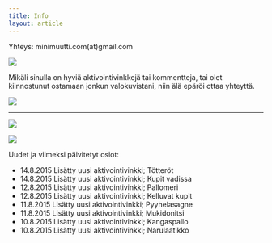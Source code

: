 ```yaml
---
title: Info
layout: article
---
```


Yhteys: minimuutti.com(at)gmail.com

![](https://lh3.googleusercontent.com/rUi_U-5Iu5bgA0h60ykYVrw8kV3k10DMccmLkt_t2Vs=w245)

Mikäli sinulla on hyviä aktivointivinkkejä tai kommentteja, tai olet kiinnostunut ostamaan jonkun valokuvistani, niin älä epäröi ottaa yhteyttä.

![](https://lh3.googleusercontent.com/T2AKpsd5XDhDlOFkaBTinOCVl7cRpR2_ld_sXtL7TuA=w447)

---

[![](https://lh3.googleusercontent.com/MKwfsbFq7uu2wQQcpBMKzbeTWG_X6GHIw91FFzQ2LGw=w447)](http://clk.tradedoubler.com/click?p(210840)a(2526211)g(19927404)url(http://www.zooplus.fi/))

[![](https://lh3.googleusercontent.com/UZD-YzdoKAGryUkQuoqAk57k_KeHYAZov20i14umJcM=w447)](http://clk.tradedoubler.com/click?p(240480)a(2526211)g(21401374)url(https://www.mustijamirri.fi/))

Uudet ja viimeksi päivitetyt osiot:

* 14.8.2015 Lisätty uusi aktivointivinkki; Tötteröt
* 14.8.2015 Lisätty uusi aktivointivinkki; Kupit vadissa
* 12.8.2015 Lisätty uusi aktivointivinkki; Pallomeri
* 12.8.2015 Lisätty uusi aktivointivinkki; Kelluvat kupit
* 11.8.2015 Lisätty uusi aktivointivinkki; Pyyhelasagne
* 11.8.2015 Lisätty uusi aktivointivinkki; Mukidonitsi
* 10.8.2015 Lisätty uusi aktivointivinkki; Kangaspallo
* 10.8.2015 Lisätty uusi aktivointivinkki; Narulaatikko